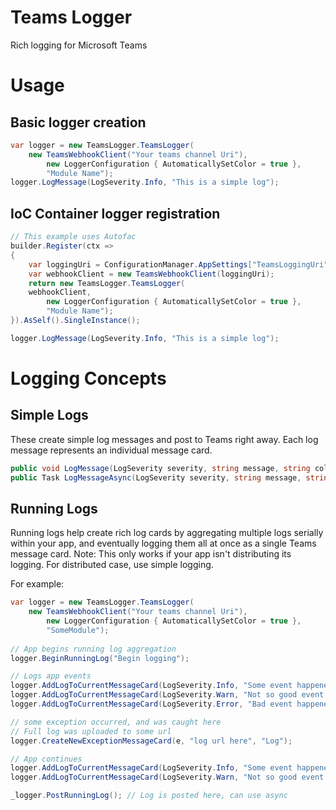 # Teams Logger

Rich logging for Microsoft Teams

# Usage
## Basic logger creation

```csharp
var logger = new TeamsLogger.TeamsLogger(
	new TeamsWebhookClient("Your teams channel Uri"),
        new LoggerConfiguration { AutomaticallySetColor = true },
        "Module Name");
logger.LogMessage(LogSeverity.Info, "This is a simple log");
```

## IoC Container logger registration

```csharp
// This example uses Autofac
builder.Register(ctx =>
{
    var loggingUri = ConfigurationManager.AppSettings["TeamsLoggingUri"]; // Your teams channel uri
    var webhookClient = new TeamsWebhookClient(loggingUri);
    return new TeamsLogger.TeamsLogger(
	webhookClient,
        new LoggerConfiguration { AutomaticallySetColor = true },
        "Module Name");
}).AsSelf().SingleInstance();

logger.LogMessage(LogSeverity.Info, "This is a simple log");
```

# Logging Concepts

## Simple Logs

These create simple log messages and post to Teams right away. Each log message represents an individual message card.

```csharp
public void LogMessage(LogSeverity severity, string message, string color = null);
public Task LogMessageAsync(LogSeverity severity, string message, string color = null);
```

## Running Logs

Running logs help create rich log cards by aggregating multiple logs serially within your app, and eventually logging them all at once as a single Teams message card. Note: This only works if your app isn't distributing its logging. For distributed case, use simple logging.

For example:

```csharp
var logger = new TeamsLogger.TeamsLogger(
	new TeamsWebhookClient("Your teams channel Uri"),
        new LoggerConfiguration { AutomaticallySetColor = true },
        "SomeModule");
	
// App begins running log aggregation
logger.BeginRunningLog("Begin logging");

// Logs app events
logger.AddLogToCurrentMessageCard(LogSeverity.Info, "Some event happened");
logger.AddLogToCurrentMessageCard(LogSeverity.Warn, "Not so good event happened");
logger.AddLogToCurrentMessageCard(LogSeverity.Error, "Bad event happened");

// some exception occurred, and was caught here
// Full log was uploaded to some url
logger.CreateNewExceptionMessageCard(e, "log url here", "Log");

// App continues
logger.AddLogToCurrentMessageCard(LogSeverity.Info, "Some event happened");
logger.AddLogToCurrentMessageCard(LogSeverity.Warn, "Not so good event happened");

_logger.PostRunningLog(); // Log is posted here, can use async
```




